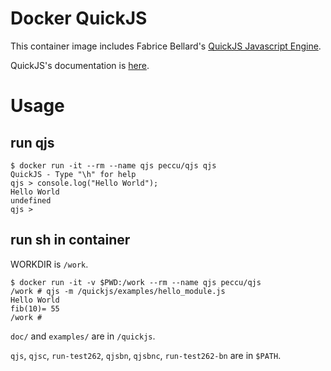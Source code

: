 # Docker QuickJS

This container image includes Fabrice Bellard's [QuickJS Javascript Engine](https://bellard.org/quickjs/).

QuickJS's documentation is [here](https://bellard.org/quickjs/quickjs.html).

# Usage

## run qjs

```
$ docker run -it --rm --name qjs peccu/qjs qjs
QuickJS - Type "\h" for help
qjs > console.log("Hello World");
Hello World
undefined
qjs >
```

## run sh in container

WORKDIR is `/work`.

```
$ docker run -it -v $PWD:/work --rm --name qjs peccu/qjs
/work # qjs -m /quickjs/examples/hello_module.js
Hello World
fib(10)= 55
/work # 
```

`doc/` and `examples/` are in `/quickjs`.

`qjs`, `qjsc`, `run-test262`, `qjsbn`, `qjsbnc`, `run-test262-bn` are in `$PATH`.

